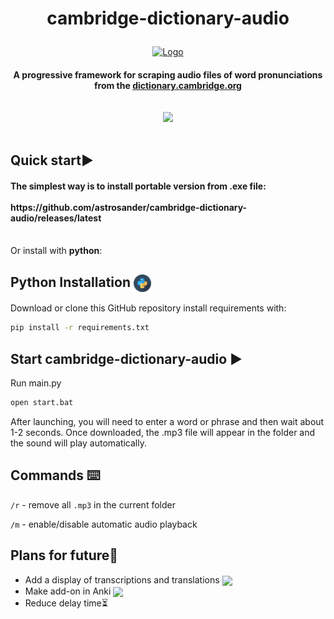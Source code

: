 <h1><p align="center">cambridge-dictionary-audio</p></h1>

<p align="center">
  <a href="https://github.com/astrosander/cambridge-dictionary-audio" target="blank"><img src="Design/logo.png" width="120" alt="Logo" /></a>
</p>
<h4><p align="center">A progressive framework for scraping <b>audio files</b> of word pronunciations from the <a href="http://dictionary.cambridge.org">dictionary.cambridge.org</a><br><br><br><img src="Design/Presen.gif" width="800"/><br><br></p></h4>


## Quick start▶️

<h4>The simplest way is to install portable version from <b>.exe</b> file:<br><br>https://github.com/astrosander/cambridge-dictionary-audio/releases/latest</h4>

<br>
Or install with <b>python</b>:

## Python Installation <img align="center"  width="28px" src="https://github.com/astrosander/WallTime/blob/main/Themes/snakes.png" />

Download or clone this GitHub repository
install requirements with:

```sh
pip install -r requirements.txt
```

## Start cambridge-dictionary-audio ▶️

Run main.py

```sh
open start.bat
```

After launching, you will need to enter a word or phrase and then wait about 1-2 seconds. Once downloaded, the .mp3 file will appear in the folder and the sound will play automatically.

## Commands ⌨️

```/r``` - remove all ```.mp3``` in the current folder

```/m``` - enable/disable automatic audio playback

##  Plans for future📜
<ul>
  <li>Add a display of transcriptions and translations <img align="center"  width="16px" src="https://github.com/astrosander/WallTime/blob/main/Themes/Google_Translate.png" /> </li>
  <li>Make add-on in Anki <img align="center"  width="22px" src="https://github.com/astrosander/WallTime/blob/main/Themes/anki.png" /> </li>
  <li>Reduce delay time⏳</li>
</ul>
